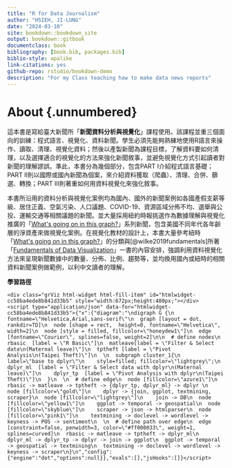 ```yaml
---
title: "R for Data Journalism"
author: "HSIEH, JI-LUNG"
date: "2024-03-10"
site: bookdown::bookdown_site
output: bookdown::gitbook
documentclass: book
bibliography: [book.bib, packages.bib]
biblio-style: apalike
link-citations: yes
github-repo: rstudio/bookdown-demo
description: "For my Class teaching how to make data news reports"
---
```


# About {.unnumbered}

這本書是寫給臺大新聞所「**新聞資料分析與視覺化**」課程使用。該課程並重三個面向的訓練：程式語言、視覺化、資料新聞。學生必須先能夠熟練地使用R語言來操作、讀取、清理、視覺化資料；然後以產製新聞為課程目標，了解資料要如何清理，以及選擇適合的視覺化的方法來強化新聞敘事，並避免視覺化方式引起讀者對新聞的理解謬誤。準此，本書分為幾個部分，包含PART I介紹程式語言基礎；PART II則以國際或國內新聞為個案，來介紹資料獲取（爬蟲）、清理、合併、篩選、轉換；PART III則著重如何用資料視覺化來強化敘事。

本書所沿用的資料分析與視覺化案例均為國內、國外的新聞案例如各國產假支薪等級、居住正義、空氣污染、人口議題、COVID-19、資源區域分佈不均、選舉與公投、運輸交通等相關議題的新聞。並大量採用紐約時報挑選作為數據理解與視覺化推廣的「[What's going on in this graph?](https://www.nytimes.com/column/whats-going-on-in-this-graph)」系列新聞，包含美國不同年代各年齡層的淨資產來做視覺化案例。在視覺化教材的設計上，本書大量參考紐時「[What's going on in this graph?](https://www.nytimes.com/column/whats-going-on-in-this-graph)」的分類與[@wilke2019fundamentals]所著「[Fundamentals of Data Visualization](https://clauswilke.com/dataviz/)」一書的內容安排，強調利用資料視覺化方法來呈現新聞數據中的數量、分佈、比例、趨勢等，並均換用國內或紐時的相關資料新聞案例做範例，以利中文讀者的理解。

**學習路徑**


```{=html}
<div class="grViz html-widget html-fill-item" id="htmlwidget-cc58ba4ede8b841d33b5" style="width:672px;height:480px;"></div>
<script type="application/json" data-for="htmlwidget-cc58ba4ede8b841d33b5">{"x":{"diagram":"\ndigraph G {\n  fontname=\"Helvetica,Arial,sans-serif\"\n  graph [layout = dot, rankdir=TD]\n  node [shape = rect,  height=0, fontname=\"Helvetica\", width=2]\n  node [style = filled, fillcolor=\"honeydew1\"]\n  edge [fontname=\"Courier\", splines=false, weight=2]\n\n  # define nodes\n  rbasic  [label = \"R Basic\"]\n  matleave[label = \"Filter & Select data\n(Maternal leave)\"]\n  tptheft [label = \"Pivot Analysis\n(Taipei Theft)\"]\n  \n  subgraph cluster_1{\n    label=\"base to dplyr\"\n    style=filled; fillcolor=\"lightgrey\";\n    dplyr_ml  [label = \"Filter & Select data with dplyr\n(Maternal leave)\"]\n    dplyr_tp  [label = \"Pivot Analysis with dplyr\n(Taipei Theft)\"]\n  }\n  \n  # define edge\n  node [fillcolor=\"azure1\"]\n    rbasic -> matleave -> tptheft -> {dplyr_tp, dplyr_ml} -> dplyr \n  node [fillcolor=\"gold\"]\n    dplyr -> {join, ggplot, textmining, scraper}\n  node [fillcolor=\"lightgrey\"]\n    join -> DB\n  node [fillcolor=\"yellow1\"]\n    ggplot -> temporal -> geospatial\n  node [fillcolor=\"skyblue\"]\n    scraper -> json -> htmlparser\n  node [fillcolor=\"pink1\"]\n    textmining -> doclevel -> wordlevel -> keyness -> POS -> sentiment\n  \n  # define path over edge\n  edge [constraint=false, penwidth=3, color=\"#ff000033\", weight=1, splines=curved]\n  rbasic -> matleave -> tptheft -> dplyr_ml\n  dplyr_ml -> dplyr_tp -> dplyr -> join -> ggplot\n  ggplot -> temporal -> geospatial -> textmining\n  textmining -> doclevel -> wordlevel -> keyness -> scraper\n}\n","config":{"engine":"dot","options":null}},"evals":[],"jsHooks":[]}</script>
```
